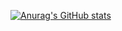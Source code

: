 [![Anurag's GitHub stats](https://github-readme-stats.vercel.app/api?username=thebinarypoet&count_private=true&show_icons=true&theme=cobalt)](https://github.com/anuraghazra/github-readme-stats)

<!--
**thebinarypoet/thebinarypoet** is a ✨ _special_ ✨ repository because its `README.md` (this file) appears on your GitHub profile.

Here are some ideas to get you started:

- 🔭 I’m currently working on ...
- 🌱 I’m currently learning ...
- 👯 I’m looking to collaborate on ...
- 🤔 I’m looking for help with ...
- 💬 Ask me about ...
- 📫 How to reach me: ...
- 😄 Pronouns: ...
- ⚡ Fun fact: ...
-->
